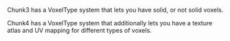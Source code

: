 Chunk3 has a VoxelType system that lets you have solid, or not solid voxels.

Chunk4 has a VoxelType system that additionally lets you have a texture atlas and UV mapping for different types of voxels.